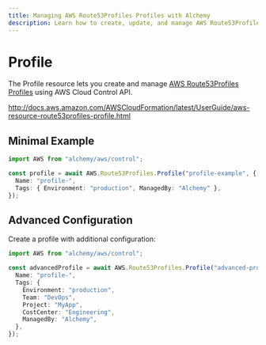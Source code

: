 ```yaml
---
title: Managing AWS Route53Profiles Profiles with Alchemy
description: Learn how to create, update, and manage AWS Route53Profiles Profiles using Alchemy Cloud Control.
---
```


# Profile

The Profile resource lets you create and manage [AWS Route53Profiles Profiles](https://docs.aws.amazon.com/route53profiles/latest/userguide/) using AWS Cloud Control API.

http://docs.aws.amazon.com/AWSCloudFormation/latest/UserGuide/aws-resource-route53profiles-profile.html

## Minimal Example

```ts
import AWS from "alchemy/aws/control";

const profile = await AWS.Route53Profiles.Profile("profile-example", {
  Name: "profile-",
  Tags: { Environment: "production", ManagedBy: "Alchemy" },
});
```

## Advanced Configuration

Create a profile with additional configuration:

```ts
import AWS from "alchemy/aws/control";

const advancedProfile = await AWS.Route53Profiles.Profile("advanced-profile", {
  Name: "profile-",
  Tags: {
    Environment: "production",
    Team: "DevOps",
    Project: "MyApp",
    CostCenter: "Engineering",
    ManagedBy: "Alchemy",
  },
});
```


